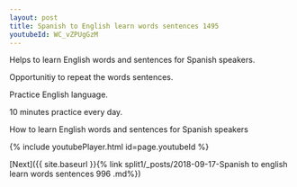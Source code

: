 ```yaml
---
layout: post
title: Spanish to English learn words sentences 1495 
youtubeId: WC_vZPUgGzM
---
```

 
 
Helps to learn English words and sentences for Spanish speakers.

Opportunitiy to repeat the words sentences. 

Practice English language. 
 
10 minutes practice every day. 
 
How to learn English words and sentences for Spanish speakers 
 
{% include youtubePlayer.html id=page.youtubeId %}
 
 
[Next]({{ site.baseurl }}{% link  split1/_posts/2018-09-17-Spanish to english learn words sentences 996 .md%})
 
